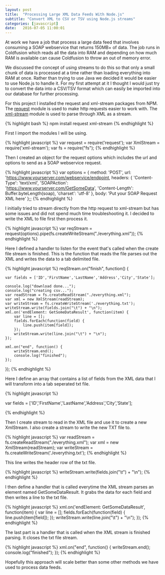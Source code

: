 ```yaml
---
layout: post
title:  "Processing Large XML Data Feeds With Node.js"
subtitle: "Convert XML to CSV or TSV using Node.js streams"
categories: [javascript]
date:   2016-07-05 11:00:01
---
```

 
At work we have a job that process a large data feed that involves consuming a SOAP webservice that returns 150MB+ of data. The job runs in Coldfusion which reads all the data into RAM and depending on how much RAM is available can cause Coldfusion to throw an out of memory error.

We discussed the concept of using streams to do this so that only a small chunk of data is processed at a time rather than loading everything into RAM at once. Rather than trying to use Java we decided it would be easier to use Node.js to handle it. For my first attempt at it I thought I would just try to convert the data into a CSV/TSV format which can easily be imported into our database for further processing.

For this project I installed the request and xml-stream packages from NPM. The [request][request] module is used to make http requests easier to work with. The [xml-stream][xml-stream] module is used to parse through XML as a stream.

{% highlight bash %}
npm install request xml-stream
{% endhighlight %}

First I import the modules I will be using.

{% highlight javascript %}
var request = require('request');
var XmlStream = require('xml-stream');
var fs = require("fs");
{% endhighlight %}

Then I created an object for the request options which includes the url and options to send as a SOAP webservice request.

{% highlight javascript %}
var options = {
  method: 'POST',
  url: 'https://www.yourserver.com/webservice/endpoint,
  headers: {
      'Content-Type': 'text/xml',
      'SOAPAction': 'https://www.yourserver.com/GetSomeData',
      'Content-Length': Buffer.byteLength(soap),
      'charset': 'utf-8'
  },
  body: 'Put your SOAP Request XML here'
};;
{% endhighlight %}

I initially tried to stream directly from the http request to xml-stream but has some issues and did not spend much time troubleshooting it. I decided to write the XML to file first then process it.

{% highlight javascript %}
var reqStream = request(options).pipe(fs.createWriteStream("./everything.xml"));
{% endhighlight %}

Here I defined a handler to listen for the event that's called when the create file stream is finished. This is the function that reads the file parses out the XML and writes the data to a tab delimited file.

{% highlight javascript %}
reqStream.on("finish", function() {

	var fields = ['ID','FirstName','LastName','Address','City','State'];

	console.log("download done...");
	console.log("creating csv...");
	var readStream = fs.createReadStream("./everything.xml");
	var xml = new XmlStream(readStream);
	var writeStream = fs.createWriteStream('./everything.txt');
	writeStream.write(fields.join("\t") + "\n");
	xml.on('endElement: GetSomeDataResult', function(item) {
		var line = [];
		fields.forEach(function(field) {
			line.push(item[field]);
		});
		writeStream.write(line.join("\t") + "\n");
	});

	xml.on("end", function() {
		writeStream.end();
		console.log("finished");
	});
});
{% endhighlight %}

Here I define an array that contains a list of fields from the XML data that I will transform into a tab seperated txt file.

{% highlight javascript %}

var fields = ['ID','FirstName','LastName','Address','City','State'];

{% endhighlight %}

Then I create stream to read in the XML file and use it to create a new XmlStream. I also create a stream to write the new TXT file to.

{% highlight javascript %}
var readStream = fs.createReadStream("./everything.xml");
var xml = new XmlStream(readStream);
var writeStream = fs.createWriteStream('./everything.txt');
{% endhighlight %}

This line writes the header row of the txt file.

{% highlight javascript %}
writeStream.write(fields.join("\t") + "\n");
{% endhighlight %}

I then define a handler that is called everytime the XML stream parses an element named GetSomeDataResult. It grabs the data for each field and then writes a line to the txt file.

{% highlight javascript %}
xml.on('endElement: GetSomeDataResult', function(item) {
	var line = [];
	fields.forEach(function(field) {
		line.push(item[field]);
	});
	writeStream.write(line.join("\t") + "\n");
});
{% endhighlight %}

The last part is a handler that is called when the XML stream is finished parsing. It closes the txt file stream.

{% highlight javascript %}
xml.on("end", function() {
	writeStream.end();
	console.log("finished");
});
{% endhighlight %}

Hopefully this approach will scale better than some other methods we have used to process data feeds.

[xml-stream]: 	https://github.com/assistunion/xml-stream
[request]:      https://github.com/request/request





